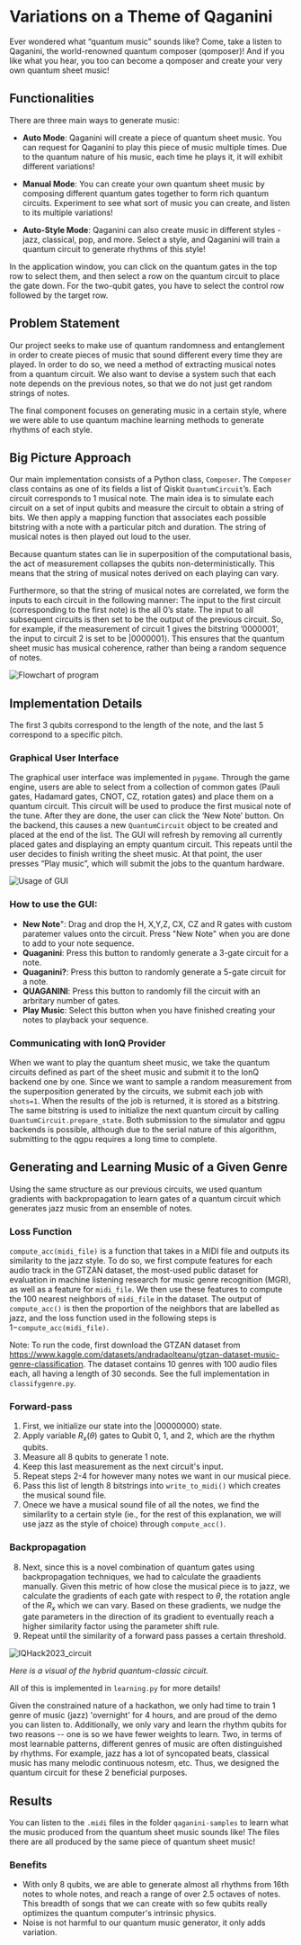 # Variations on a Theme of Qaganini

Ever wondered what “quantum music” sounds like? Come, take a listen to Qaganini, the world-renowned quantum composer (qomposer)! And if you like what you hear, you too can become a qomposer and create your very own quantum sheet music!

## Functionalities

There are three main ways to generate music:

- **Auto Mode**: Qaganini will create a piece of quantum sheet music. You can request for Qaganini to play this piece of music multiple times. Due to the quantum nature of his music, each time he plays it, it will exhibit different variations!

- **Manual Mode**: You can create your own quantum sheet music by composing different quantum gates together to form rich quantum circuits. Experiment to see what sort of music you can create, and listen to its multiple variations!

- **Auto-Style Mode**: Qaganini can also create music in different styles - jazz, classical, pop, and more. Select a style, and Qaganini will train a quantum circuit to generate rhythms of this style!

In the application window, you can click on the quantum gates in the top row to select them, and then select a row on the quantum circuit to place the gate down. For the two-qubit gates, you have to select the control row followed by the target row.

## Problem Statement

Our project seeks to make use of quantum randomness and entanglement in order to create pieces of music that sound different every time they are played. In order to do so, we need a method of extracting musical notes from a quantum circuit. We also want to devise a system such that each note depends on the previous notes, so that we do not just get random strings of notes.

The final component focuses on generating music in a certain style, where we were able to use quantum machine learning methods to generate rhythms of each style.

## Big Picture Approach

Our main implementation consists of a Python class, `Composer`. The `Composer` class contains as one of its fields a list of Qiskit `QuantumCircuit`’s. Each circuit corresponds to 1 musical note. The main idea is to simulate each circuit on a set of input qubits and measure the circuit to obtain a string of bits. We then apply a mapping function that associates each possible bitstring with a note with a particular pitch and duration. The string of musical notes is then played out loud to the user.

Because quantum states can lie in superposition of the computational basis, the act of measurement collapses the qubits non-deterministically. This means that the string of musical notes derived on each playing can vary.

Furthermore, so that the string of musical notes are correlated, we form the inputs to each circuit in the following manner: The input to the first circuit (corresponding to the first note) is the all $0$’s state. The input to all subsequent circuits is then set to be the output of the previous circuit. So, for example, if the measurement of circuit 1 gives the bitstring $’0000001’$, the input to circuit 2 is set to be $|0000001\rangle$. This ensures that the quantum sheet music has musical coherence, rather than being a random sequence of notes.

![Flowchart of program](images/flowchart.jpg)


## Implementation Details
The first 3 qubits correspond to the length of the note, and the last 5 correspond to a specific pitch.

### Graphical User Interface

The graphical user interface was implemented in `pygame`. Through the game engine, users are able to select from a collection of common gates (Pauli gates, Hadamard gates, CNOT, CZ, rotation gates) and place them on a quantum circuit. This circuit will be used to produce the first musical note of the tune. After they are done, the user can click the ‘New Note’  button. On the backend, this causes a new `QuantumCircuit` object to be created and placed at the end of the list. The GUI will refresh by removing all currently placed gates and displaying an empty quantum circuit. This repeats until the user decides to finish writing the sheet music. At that point, the user presses “Play music”, which will submit the jobs to the quantum hardware.

![Usage of GUI](images/qag_faster_new.gif)

### How to use the GUI:

- **New Note**": Drag and drop the H, X,Y,Z, CX, CZ and R gates with custom paratemer values onto the circuit. Press "New Note" when you are done to add to your note sequence.
- **Quaganini**:  Press this button to randomly generate a 3-gate circuit for a note.
- **Quaganini?**: Press this button to randomly generate a 5-gate circuit for a note.
- **QUAGANINI**: Press this button to randomly fill the circuit with an arbritary number of gates. 
- **Play Music**: Select this button when you have finished creating your notes to playback your sequence. 

### Communicating with IonQ Provider

When we want to play the quantum sheet music, we take the quantum circuits defined as part of the sheet music and submit it to the IonQ backend one by one. Since we want to sample a random measurement from the superposition generated by the circuits, we submit each job with `shots=1`. When the results of the job is returned, it is stored as a bitstring. The same bitstring is used to initialize the next quantum circuit by calling `QuantumCircuit.prepare_state`. Both submission to the simulator and qgpu backends is possible, although due to the serial nature of this algorithm, submitting to the qgpu requires a long time to complete.

## Generating and Learning Music of a Given Genre

Using the same structure as our previous circuits, we used quantum gradients with backpropagation to learn gates of a quantum circuit which generates jazz music from an ensemble of notes.

### Loss Function

`compute_acc(midi_file)` is a function that takes in a MIDI file and outputs its similarity to the jazz style. To do so, we first compute features for each audio track in the GTZAN dataset, the most-used public dataset for evaluation in machine listening research for music genre recognition (MGR), as well as a feature for `midi_file`. We then use these features to compute the 100 nearest neighbors of `midi_file` in the dataset. The output of `compute_acc()` is then the proportion of the neighbors that are labelled as jazz, and the loss function used in the following steps is $1-$`compute_acc(midi_file)`.

Note: To run the code, first download the GTZAN dataset from https://www.kaggle.com/datasets/andradaolteanu/gtzan-dataset-music-genre-classification. The dataset contains 10 genres with 100 audio files each, all having a length of 30 seconds. See the full implementation in `classifygenre.py`.

### Forward-pass

1. First, we initialize our state into the $|00000000\rangle$ state.
2. Apply variable $R_x(\theta)$ gates to Qubit 0, 1, and 2, which are the rhythm qubits.
3. Measure all 8 qubits to generate 1 note.
4. Keep this last measurement as the next circuit's input.
5. Repeat steps 2-4 for however many notes we want in our musical piece.
6. Pass this list of length 8 bitstrings into `write_to_midi()` which creates the musical sound file. 
7. Onece we have a musical sound file of all the notes, we find the similarlity to a certain style (ie., for the rest of this explanation, we will use jazz as the style of choice) through `compute_acc()`.

### Backpropagation

8. Next, since this is a novel combination of quantum gates using backpropagation techniques, we had to calculate the graadients manually. Given this metric of how close the musical piece is to jazz, we calculate the gradients of each gate with respect to $\theta$, the rotation angle of the $R_x$ which we can vary. Based on these gradients, we nudge the gate parameters in the direction of its gradient to eventually reach a higher similarity factor using the parameter shift rule.
9. Repeat until the similarity of a forward pass passes a certain threshold.

![IQHack2023_circuit](images/IQHack2023_circuit.jpg)


*Here is a visual of the hybrid quantum-classic circuit.*


All of this is implemented in `learning.py` for more details!

Given the constrained nature of a hackathon, we only had time to train 1 genre of music (jazz) 'overnight' for 4 hours, and are proud of the demo you can listen to. Additionally, we only vary and learn the rhythm qubits for two reasons -- one is so we have fewer weights to learn. Two, in terms of most learnable patterns, different genres of music are often distinguished by rhythms. For example, jazz has a lot of syncopated beats, classical music has many melodic continuous notesm, etc. Thus, we designed the quantum circuit for these 2 beneficial purposes.


## Results

You can listen to the `.midi` files in the folder `qaganini-samples` to learn what the music produced from the quantum sheet music sounds like! The files there are all produced by the same piece of quantum sheet music!

### Benefits

- With only 8 qubits, we are able to generate almost all rhythms from 16th notes to whole notes, and reach a range of over 2.5 octaves of notes. This breadth of songs that we can create with so few qubits really optimizes the quantum computer's intrinsic physics.
- Noise is not harmful to our quantum music generator, it only adds variation.
